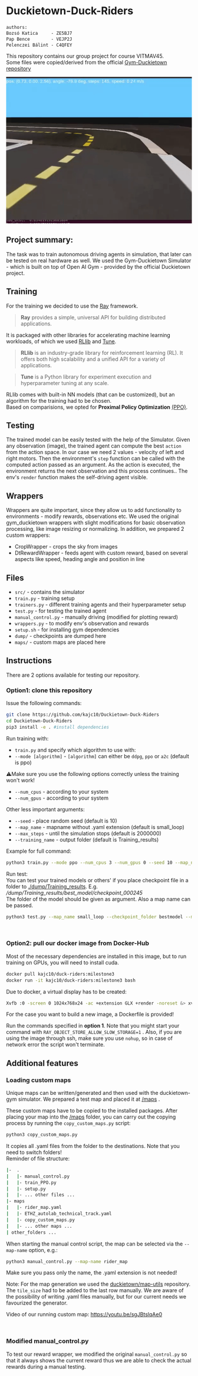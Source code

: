 # Duckietown-Duck-Riders
```
authors:
Bozsó Katica     - ZE5BJ7  
Pap Bence        - VEJP2J
Pelenczei Bálint - C4QFEY
```

This repository contains our group project for course VITMAV45.  
Some files were copied/derived from the official [Gym-Duckietown repository](https://github.com/duckietown/gym-duckietown)

![Duckieee](./docs/first_try.gif)

## **Project summary:**  
The task was to train autonomous driving agents in simulation, that later can be tested on real hardware as well. We used the Gym-Duckietown Simulator - which is built on top of Open AI Gym - provided by the official Duckietown project.


## Training
For the training we decided to use the [Ray](https://docs.ray.io/en/latest/) framework.  
>**Ray** provides a simple, universal API for building distributed applications.

It is packaged with other libraries for accelerating machine learning workloads, of which we used [RLlib](https://docs.ray.io/en/latest/rllib.html) and [Tune](https://docs.ray.io/en/master/tune/index.html).

>**RLlib** is an industry-grade library for reinforcement learning (RL). It offers both high scalability and a unified API for a variety of applications.

>**Tune** is a Python library for experiment execution and hyperparameter tuning at any scale.

RLlib comes with built-in NN models (that can be customized), but an algorithm for the training had to be chosen.  
Based on comparisions, we opted for **Proximal Policy Optimization** [(PPO)](https://docs.ray.io/en/latest/rllib-algorithms.html#ppo).

## Testing
The trained model can be easily tested with the help of the Simulator. Given any observation (image), the trained agent can compute the best `action` from the action space. In our case we need 2 values - velocity of left and right motors. Then the environment's `step` function can be called with the computed action passed as an argument. As the action is executed, the environment returns the next observation and this process continues.. The env's `render` function makes the self-driving agent visible.

## Wrappers
Wrappers are quite important, since they allow us  to add functionality to environments - modify rewards, observations etc.
We used the original gym_duckietown wrappers with slight modifications for basic observation processing, like image resizing or normalizing.
In addition, we prepared 2 custom wrappers:
- CropWrapper - crops the sky from images
- DtRewardWrapper - feeds agent with custom reward, based on several aspects like speed, heading angle and position in line

## Files
- `src/`  - contains the simulator
- `train.py` - training setup
- `trainers.py` - different training agents and their hyperparameter setup
- `test.py`  - for testing the trained agent
- `manual_control.py` - manually driving (modified for plotting reward)
- `wrappers.py` - to modify env's observation and rewards
- `setup.sh`  - for installing gym dependencies
- `dump/` - checkpoints are dumped here
- `maps/` - custom maps are placed here

## Instructions
There are 2 options available for testing our repository.

### **Option1: clone this repository**  
Issue the following commands:
```bash
git clone https://github.com/kajc10/Duckietown-Duck-Riders
cd Duckietown-Duck-Riders
pip3 install -e . #install dependencies
```  

Run training with:
- `train.py` 
and specify which algorithm to use with:
- `--mode [algorithm]` - `[algorithm]` can either be `ddpg`, `ppo` or `a2c` (default is ppo)


:warning:Make sure you use the following options correctly unless the training won't work!
- `--num_cpus` - according to your system
- `--num_gpus` - according to your system  

Other less important arguments:
- `--seed` - place random seed (default is 10)
- `--map_name` -  mapname without .yaml extension (default is small_loop)
- `--max_steps` - until the simulation stops (default is 2000000)
- `--training_name` - output folder (default is Training_results)

Example for full command:
```bash
python3 train.py --mode ppo --num_cpus 3 --num_gpus 0 --seed 10 --map_name small_loop --max_steps 2000000 --training_name Training_results
```


Run test:  
You can test your trained models or others' if you place checkpoint file in a folder to [./dump/Training_results](/dump/Training_r_esults). E.g. */dump/Training_results/best_model/checkpoint_000245*  
The folder of the model should be given as argument.
Also a map name can be passed.
```bash
python3 test.py --map_name small_loop --checkpoint_folder bestmodel --model_name ppo
```

<br>

### **Option2: pull our docker image from Docker-Hub**  
Most of the necessary dependencies are installed in this image,
but to run training on GPUs, you will need to install cuda.
```bash
docker pull kajc10/duck-riders:milestone3
docker run -it kajc10/duck-riders:milestone3 bash
```
Due to docker, a virtual display has to be created:
```bash
Xvfb :0 -screen 0 1024x768x24 -ac +extension GLX +render -noreset &> xvfb.log & export DISPLAY=:0
```

For the case you want to build a new image, a Dockerfile is provided!

Run the commands specified in **option 1**.
Note that you might start your command with `RAY_OBJECT_STORE_ALLOW_SLOW_STORAGE=1` . Also, if you are using the image through ssh, make sure you use `nohup`, so in case of network error the script won't terminate.

## Additional features
### **Loading custom maps**  

Unique maps can be written/generated and then used with the duckietown-gym simulator.
We prepared a test map and placed it at [/maps](/maps) .

These custom maps have to be copied to the installed packages. 
After placing your map into the [/maps](/maps) folder, you can carry out the copying process by running the `copy_custom_maps.py` script:
```bash
python3 copy_custom_maps.py
```
 It copies all .yaml files from the folder to the destinations. Note that you need to switch folders! <br>Reminder of file structure:
 ```bash
|-  .
|   |- manual_control.py
|   |- train_PPO.py
|   |- setup.py
|   |- ... other files ...
|- maps
|   |- rider_map.yaml
|   |- ETHZ_autolab_technical_track.yaml
|   |- copy_custom_maps.py
|   |- ... other maps ...
| other_folders ...

 ```

When starting the manual control script, the map can be selected via the `--map-name` option, e.g.:
```bash
python3 manual_control.py --map-name rider_map
```
Make sure you pass only the name, the .yaml extension is not needed!

Note: For the map generation we used the [duckietown/map-utils](https://github.com/duckietown/map-utils) repository. The `tile_size` had to be added to the last row manually. We are aware of the possibility of writing .yaml files manually, but for our current needs we favourized the generator.

Video of our running custom map: https://youtu.be/sgJBtslqAe0

<br>

### **Modified manual_control.py**   
To test our reward wrapper, we modified the original `manual_control.py` so that it always shows the current reward thus we are able to check the actual rewards during a manual testing.
